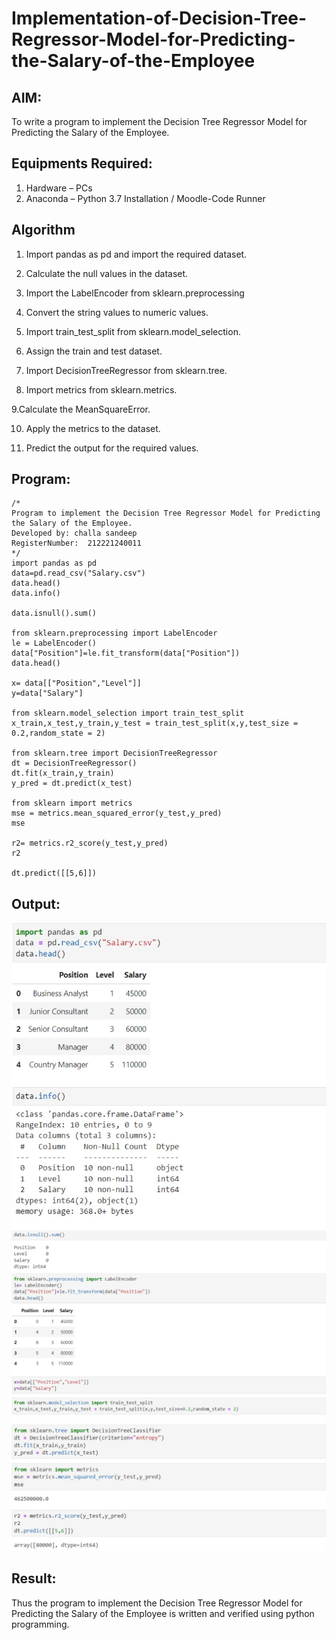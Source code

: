 # Implementation-of-Decision-Tree-Regressor-Model-for-Predicting-the-Salary-of-the-Employee

## AIM:
To write a program to implement the Decision Tree Regressor Model for Predicting the Salary of the Employee.

## Equipments Required:
1. Hardware – PCs
2. Anaconda – Python 3.7 Installation / Moodle-Code Runner

## Algorithm
1. Import pandas as pd and import the required dataset.

2. Calculate the null values in the dataset.

3. Import the LabelEncoder from sklearn.preprocessing

4. Convert the string values to numeric values.

5. Import train_test_split from sklearn.model_selection.

6. Assign the train and test dataset.

7. Import DecisionTreeRegressor from sklearn.tree.

8. Import metrics from sklearn.metrics.

9.Calculate the MeanSquareError.

10. Apply the metrics to the dataset.

11. Predict the output for the required values. 

## Program:
```
/*
Program to implement the Decision Tree Regressor Model for Predicting the Salary of the Employee.
Developed by: challa sandeep
RegisterNumber:  212221240011
*/
import pandas as pd
data=pd.read_csv("Salary.csv")
data.head()
data.info()

data.isnull().sum()

from sklearn.preprocessing import LabelEncoder
le = LabelEncoder()
data["Position"]=le.fit_transform(data["Position"])
data.head()

x= data[["Position","Level"]]
y=data["Salary"]

from sklearn.model_selection import train_test_split
x_train,x_test,y_train,y_test = train_test_split(x,y,test_size = 0.2,random_state = 2)

from sklearn.tree import DecisionTreeRegressor
dt = DecisionTreeRegressor()
dt.fit(x_train,y_train)
y_pred = dt.predict(x_test)

from sklearn import metrics
mse = metrics.mean_squared_error(y_test,y_pred)
mse

r2= metrics.r2_score(y_test,y_pred)
r2

dt.predict([[5,6]])
```

## Output:
![](c1.jpg)
![](c2.jpg)
![](c3.jpg)




## Result:
Thus the program to implement the Decision Tree Regressor Model for Predicting the Salary of the Employee is written and verified using python programming.
